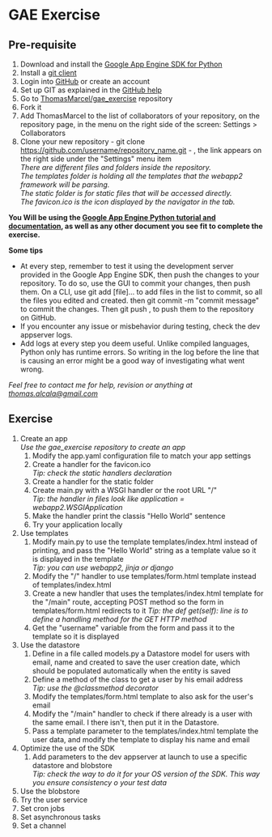 GAE Exercise
============

Pre-requisite
-------------

1. Download and install the [Google App Engine SDK for Python](https://developers.google.com/appengine/downloads)
1. Install a [git client](http://git-scm.com/downloads)
2. Login into [GitHub](https://github.com) or create an account
3. Set up GIT as explained in the [GitHub help](https://help.github.com/articles/set-up-git)
4. Go to [ThomasMarcel/gae_exercise](https://github.com/ThomasMarcel/gae_exercise) repository
5. Fork it
6. Add ThomasMarcel to the list of collaborators of your repository, on the repository page, in the menu on the right side of the screen: Settings > Collaborators
7. Clone your new repository - git clone https://github.com/username/repository_name.git - , the link appears on the right side under the "Settings" menu item  
_There are different files and folders inside the repository.  
The templates folder is holding all the templates that the webapp2 framework will be parsing.  
The static folder is for static files that will be accessed directly.  
The favicon.ico is the icon displayed by the navigator in the tab._  
  
__You Will be using the [Google App Engine Python tutorial and documentation](https://developers.google.com/appengine/docs/python/gettingstartedpython27/introduction), as well as any other document you see fit to complete the exercise.__  
  
**Some tips**  
* At every step, remember to test it using the development server provided in the Google App Engine SDK, then push the changes to your repository. To do so, use the GUI to commit your changes, then push them. On a CLI, use git add [file]... to add files in the list to commit, so all the files you edited and created. then git commit -m "commit message" to commit the changes. Then git push , to push them to the repository on GitHub.
* If you encounter any issue or misbehavior during testing, check the dev appserver logs.
* Add logs at every step you deem useful. Unlike compiled languages, Python only has runtime errors. So writing in the log before the line that is causing an error might be a good way of investigating what went wrong.
  
*Feel free to contact me for help, revision or anything at thomas.alcala@gmail.com*

Exercise
--------
1. Create an app  
*Use the gae_exercise repository to create an app*  
	1. Modify the app.yaml configuration file to match your app settings
	2. Create a handler for the favicon.ico  
*Tip: check the static handlers declaration*
	3. Create a handler for the static folder
	4. Create main.py with a WSGI handler or the root URL "/"  
*Tip: the handler in files look like application = webapp2.WSGIApplication*
	5. Make the handler print the classis "Hello World" sentence
	6. Try your application locally
2. Use templates
	1. Modify main.py to use the template templates/index.html instead of printing, and pass the "Hello World" string as a template value so it is displayed in the template  
*Tip: you can use webapp2, jinja or django*
	2. Modify the "/" handler to use templates/form.html template instead of templates/index.html
	3. Create a new handler that uses the templates/index.html template for the "/main" route, accepting POST method so the form in templates/form.html redirects to it
*Tip: the def get(self): line is to define a handling method for the GET HTTP method*
	4. Get the "username" variable from the form and pass it to the template so it is displayed
3. Use the datastore
	1. Define in a file called models.py a Datastore model for users with email, name and created to save the user creation date, which should be populated automatically when the entity is saved
	2. Define a method of the class to get a user by his email address  
*Tip: use the @classmethod decorator*
	3. Modify the templates/form.html template to also ask for the user's email
	4. Modify the "/main" handler to check if there already is a user with the same email. I there isn't, then put it in the Datastore.
	5. Pass a template parameter to the templates/index.html template the user data, and modify the template to display his name and email
3. Optimize the use of the SDK
	1. Add parameters to the dev appserver at launch to use a specific datastore and blobstore  
*Tip: check the way to do it for your OS version of the SDK. This way you ensure consistency o your test data*
4. Use the blobstore
5. Try the user service
6. Set cron jobs
7. Set asynchronous tasks
8. Set a channel
